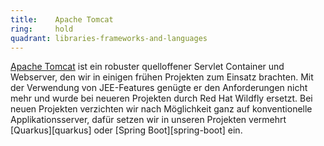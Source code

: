 ```yaml
---
title:    Apache Tomcat  
ring:     hold  
quadrant: libraries-frameworks-and-languages
---
```


[Apache Tomcat][tomcat] ist ein robuster quelloffener Servlet Container und Webserver, den wir in einigen frühen
Projekten zum Einsatz brachten. Mit der Verwendung von JEE-Features genügte er den Anforderungen nicht mehr und wurde
bei neueren Projekten durch Red Hat Wildfly ersetzt. Bei neuen Projekten verzichten wir nach Möglichkeit ganz auf
konventionelle Applikationsserver, dafür setzen wir in unseren Projekten vermehrt [Quarkus][quarkus]
oder [Spring Boot][spring-boot] ein.

[tomcat]: https://tomcat.apache.org
